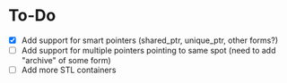 To-Do
=====
- [X] Add support for smart pointers (shared_ptr, unique_ptr, other forms?)
- [ ] Add support for multiple pointers pointing to same spot (need to add "archive" of some form)
- [ ] Add more STL containers
